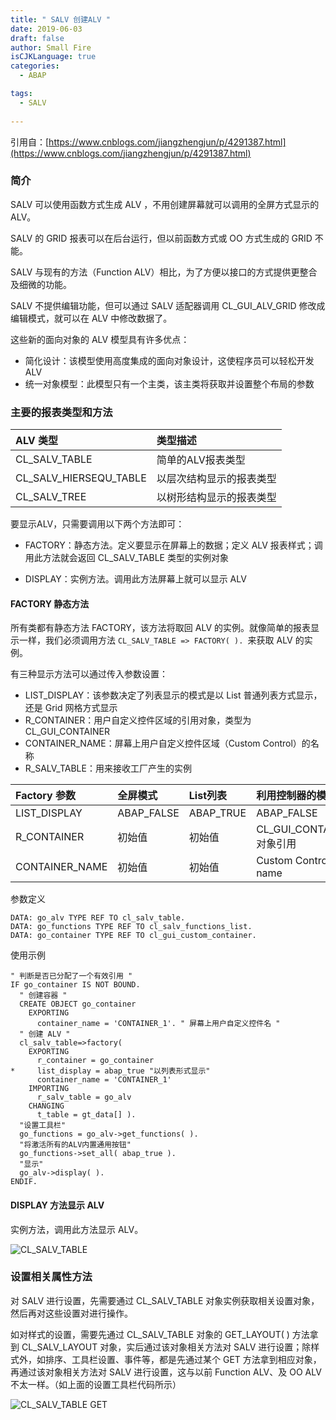 ```yaml
---
title: " SALV 创建ALV "
date: 2019-06-03
draft: false
author: Small Fire
isCJKLanguage: true
categories: 
  - ABAP

tags: 
  - SALV
 
---
```


引用自：[https://www.cnblogs.com/jiangzhengjun/p/4291387.html](https://www.cnblogs.com/jiangzhengjun/p/4291387.html)

### 简介

SALV 可以使用函数方式生成 ALV ，不用创建屏幕就可以调用的全屏方式显示的 ALV。

SALV 的 GRID 报表可以在后台运行，但以前函数方式或 OO 方式生成的 GRID 不能。

SALV 与现有的方法（Function ALV）相比，为了方便以接口的方式提供更整合及细微的功能。

SALV 不提供编辑功能，但可以通过 SALV 适配器调用 CL_GUI_ALV_GRID 修改成编辑模式，就可以在 ALV 中修改数据了。

这些新的面向对象的 ALV 模型具有许多优点：

- 简化设计：该模型使用高度集成的面向对象设计，这使程序员可以轻松开发 ALV
- 统一对象模型：此模型只有一个主类，该主类将获取并设置整个布局的参数

### 主要的报表类型和方法

| ALV 类型               | 类型描述                 |
| :--------------------- | :----------------------- |
| CL_SALV_TABLE          | 简单的ALV报表类型        |
| CL_SALV_HIERSEQU_TABLE | 以层次结构显示的报表类型 |
| CL_SALV_TREE           | 以树形结构显示的报表类型 |

要显示ALV，只需要调用以下两个方法即可：

- FACTORY：静态方法。定义要显示在屏幕上的数据；定义 ALV 报表样式；调用此方法就会返回 CL_SALV_TABLE 类型的实例对象

- DISPLAY：实例方法。调用此方法屏幕上就可以显示 ALV

#### FACTORY 静态方法

所有类都有静态方法 FACTORY，该方法将取回 ALV 的实例。就像简单的报表显示一样，我们必须调用方法 `CL_SALV_TABLE => FACTORY( ). `来获取 ALV 的实例。

 有三种显示方法可以通过传入参数设置：

- LIST_DISPLAY：该参数决定了列表显示的模式是以 List 普通列表方式显示，还是 Grid 网格方式显示
- R_CONTAINER：用户自定义控件区域的引用对象，类型为 CL_GUI_CONTAINER
- CONTAINER_NAME：屏幕上用户自定义控件区域（Custom Control）的名称
- R_SALV_TABLE：用来接收工厂产生的实例

| Factory 参数   | 全屏模式   | List列表  | 利用控制器的模式          |
| :------------- | :--------- | :-------- | :------------------------ |
| LIST_DISPLAY   | ABAP_FALSE | ABAP_TRUE | ABAP_FALSE                |
| R_CONTAINER    | 初始值     | 初始值    | CL_GUI_CONTAINER 对象引用 |
| CONTAINER_NAME | 初始值     | 初始值    | Custom Control name       |

参数定义

```ABAP
DATA: go_alv TYPE REF TO cl_salv_table.
DATA: go_functions TYPE REF TO cl_salv_functions_list.
DATA: go_container TYPE REF TO cl_gui_custom_container.
```

使用示例

```ABAP
" 判断是否已分配了一个有效引用 "
IF go_container IS NOT BOUND.
  " 创建容器 "
  CREATE OBJECT go_container
    EXPORTING
      container_name = 'CONTAINER_1'. " 屏幕上用户自定义控件名 "
  " 创建 ALV "
  cl_salv_table=>factory(
    EXPORTING
      r_container = go_container
*     list_display = abap_true "以列表形式显示"
      container_name = 'CONTAINER_1'
    IMPORTING
      r_salv_table = go_alv
    CHANGING
      t_table = gt_data[] ).
  "设置工具栏"
  go_functions = go_alv->get_functions( ).
  "将激活所有的ALV内置通用按钮"
  go_functions->set_all( abap_true ). 
  "显示"
  go_alv->display( ).
ENDIF.
```
#### DISPLAY 方法显示 ALV

实例方法，调用此方法显示 ALV。

![CL_SALV_TABLE](/images/ABAP/SALV1.png)

### 设置相关属性方法

对 SALV 进行设置，先需要通过 CL_SALV_TABLE 对象实例获取相关设置对象，然后再对这些设置对进行操作。

如对样式的设置，需要先通过 CL_SALV_TABLE 对象的 GET_LAYOUT( ) 方法拿到 CL_SALV_LAYOUT 对象，实后通过该对象相关方法对 SALV 进行设置；除样式外，如排序、工具栏设置、事件等，都是先通过某个 GET 方法拿到相应对象，再通过该对象相关方法对 SALV 进行设置，这与以前 Function ALV、及 OO ALV 不太一样。（如上面的设置工具栏代码所示）

![CL_SALV_TABLE GET](/images/ABAP/SALV2.png)

